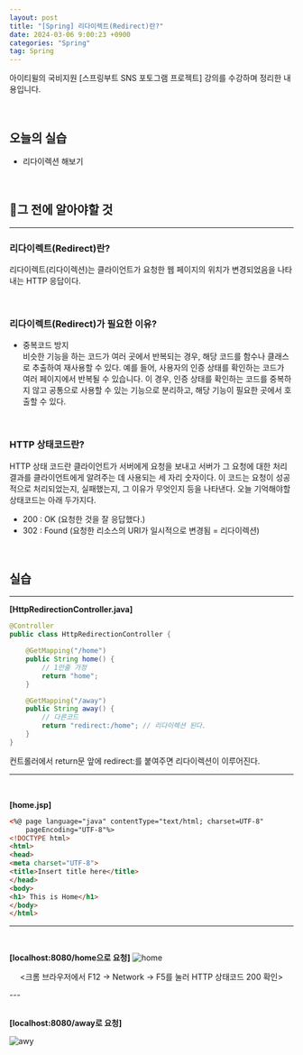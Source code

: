 ```yaml
---
layout: post
title: "[Spring] 리다이렉트(Redirect)란?"
date: 2024-03-06 9:00:23 +0900
categories: "Spring"
tag: Spring
---  
```

아이티윌의 국비지원 [스프링부트 SNS 포토그램 프로젝트] 강의를 수강하며 정리한 내용입니다.

<br>

## 오늘의 실습
- 리다이렉션 해보기 

<br>

## 🔎그 전에 알아야할 것
---
### 리다이렉트(Redirect)란?
리다이렉트(리다이렉션)는 클라이언트가 요청한 웹 페이지의 위치가 변경되었음을 나타내는 HTTP 응답이다.

<br>

### 리다이렉트(Redirect)가 필요한 이유?
- 중복코드 방지   
비슷한 기능을 하는 코드가 여러 곳에서 반복되는 경우, 해당 코드를 함수나 클래스로 추출하여 재사용할 수 있다. 예를 들어, 사용자의 인증 상태를 확인하는 코드가 여러 페이지에서 반복될 수 있습니다. 이 경우, 인증 상태를 확인하는 코드를 중복하지 않고 공통으로 사용할 수 있는 기능으로 분리하고, 해당 기능이 필요한 곳에서 호출할 수 있다.

<br>

### HTTP 상태코드란?
HTTP 상태 코드란 클라이언트가 서버에게 요청을 보내고 서버가 그 요청에 대한 처리 결과를 클라이언트에게 알려주는 데 사용되는 세 자리 숫자이다. 이 코드는 요청이 성공적으로 처리되었는지, 실패했는지, 그 이유가 무엇인지 등을 나타낸다. 오늘 기억해야할 상태코드는 아래 두가지다.   
- 200 : OK (요청한 것을 잘 응답했다.)  
- 302 : Found (요청한 리소스의 URI가 일시적으로 변경됨 = 리다이렉션) 

<br>

## 실습
---
**[HttpRedirectionController.java]**
```java
@Controller
public class HttpRedirectionController {

    @GetMapping("/home")
    public String home() {
        // 1만줄 가정
        return "home";
    }

    @GetMapping("/away")
    public String away() {
        // 다른코드
        return "redirect:/home"; // 리다이렉션 된다. 
    }
}
```
컨트롤러에서 return문 앞에 redirect:를 붙여주면 리다이렉션이 이루어진다. 

---
<br>

**[home.jsp]**
```html
<%@ page language="java" contentType="text/html; charset=UTF-8"
    pageEncoding="UTF-8"%>
<!DOCTYPE html>
<html>
<head>
<meta charset="UTF-8">
<title>Insert title here</title>
</head>
<body>
<h1> This is Home</h1>
</body>
</html>
```

---
<br>

**[localhost:8080/home으로 요청]**
![home](https://github.com/bong0716/photogram/assets/119990564/f4a885cf-6077-4861-97b2-cfcd4841b8b2)

<p align="center">
<크롬 브라우저에서 F12 -> Network -> F5를 눌러 HTTP 상태코드 200 확인>
</p>
---
<br><br>

**[localhost:8080/away로 요청]**

![awy](https://github.com/bong0716/photogram/assets/119990564/af624f15-9f5e-4619-b8c6-6d285b6cc299)

<p align="center">
<away 요청 시 리다이렉션 되어(상태코드 302) home으로 감>
</p>